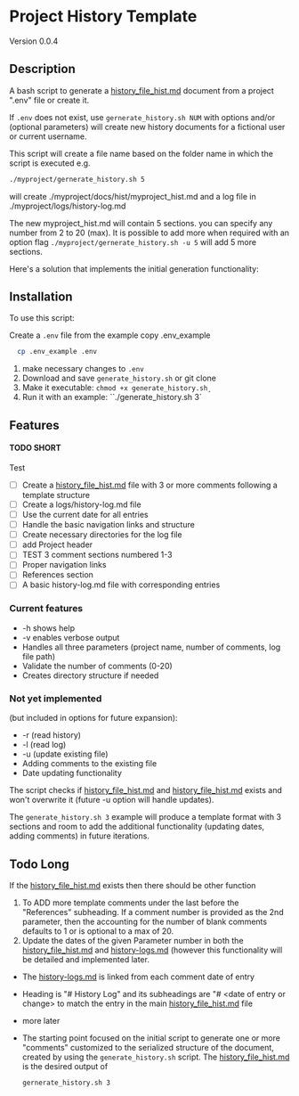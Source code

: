 # Project History Template

Version 0.0.4

## Description

A bash script to generate a [history_file_hist.md](docs/hist/history_file_hist.md) document from a project ".env" file or create it.

If `.env` does not exist, use `gernerate_history.sh NUM` with options and/or (optional parameters) will create new history documents for a fictional user or current username.

This script will create a file name based on the folder name in which the script is executed e.g.

```bash
./myproject/gernerate_history.sh 5
```

will create ./myproject/docs/hist/myproject_hist.md and a log file in ./myproject/logs/history-log.md

The new myproject_hist.md will contain 5 sections. you can specify any number from 2 to 20 (max). It is possible to add more when required with an option flag `./myproject/gernerate_history.sh -u 5` will add 5 more sections.

Here's a solution that implements the initial generation functionality:

## Installation

To use this script:

Create a `.env` file from the example copy .env_example

```bash
  cp .env_example .env
```

1. make necessary changes to `.env`
2. Download and save `generate_history.sh` or git clone
3. Make it executable: `chmod +x generate_history.sh¸`
4. Run it with an example: ``./generate_history.sh 3`

## Features

#### TODO SHORT

Test

- [ ] Create a [history_file_hist.md](docs/hist/history_file_hist.md) file with 3 or more comments following a template structure
- [ ] Create a logs/history-log.md file
- [ ] Use the current date for all entries
- [ ] Handle the basic navigation links and structure
- [ ] Create necessary directories for the log file
- [ ] add Project header
- [ ] TEST 3 comment sections numbered 1-3
- [ ] Proper navigation links
- [ ] References section
- [ ] A basic history-log.md file with corresponding entries

### Current features

- -h shows help
- -v enables verbose output
- Handles all three parameters (project name, number of comments, log file path)
- Validate the number of comments (0-20)
- Creates directory structure if needed

### Not yet implemented

(but included in options for future expansion):

- -r (read history)
- -l (read log)
- -u (update existing file)
- Adding comments to the existing file
- Date updating functionality

The script checks if [history_file_hist.md](docs/history_file_hist.md) and [history_file_hist.md](docs/hist/history_file_hist.md) exists and won't overwrite it (future -u option will handle updates). 

The `generate_history.sh 3` example will produce a template format with 3 sections and room to add the additional functionality (updating dates, adding comments) in future iterations.

## Todo Long

If the [history_file_hist.md](docs/hist/history_file_hist.md) exists then there should be other function

1. To ADD more template comments under the last before the "References" subheading. If a comment number is provided as the 2nd parameter, then the accounting for the number of blank comments defaults to 1 or is optional to a max of 20.
2. Update the dates of the given Parameter number in both the [history_file_hist.md](docs/hist/history_file_hist.md) and [history-logs.md](log/history-logs.md) (however this functionality will be detailed and implemented later.

- The [history-logs.md](log/history-logs.md) is linked from each comment date of entry

- Heading is "# History Log" and its subheadings are "# \<date of entry or change> to match the entry in the main [history_file_hist.md](docs/hist/history_file_hist.md) file

- more later

- The starting point focused on the initial script to generate one or more "comments" customized to the serialized structure of the document, created by using the `generate_history.sh` script. 
  The [history_file_hist.md](docs/hist/history_file_hist.md) is the desired output of

  ```bash
  gernerate_history.sh 3
  ```
